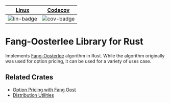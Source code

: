 | [Linux][lin-link] |  [Codecov][cov-link]  |
| :---------------: | :-------------------: |
| ![lin-badge]      | ![cov-badge]          |

[lin-badge]: https://travis-ci.org/phillyfan1138/fang_oost_rust.svg?branch=master "Travis build status"
[lin-link]:  https://travis-ci.org/phillyfan1138/fang_oost_rust "Travis build status"
[cov-badge]: https://codecov.io/gh/phillyfan1138/fang_oost_rust/branch/master/graph/badge.svg
[cov-link]:  https://codecov.io/gh/phillyfan1138/fang_oost_rust

# Fang-Oosterlee Library for Rust

Implements [Fang-Oosterlee](http://ta.twi.tudelft.nl/mf/users/oosterle/oosterlee/COS.pdf) algorithm in Rust.  While the algorithm originally was used for option pricing, it can be used for a variety of uses case.

## Related Crates

* [Option Pricing with Fang Oost](https://crates.io/crates/fang_oost_option)
* [Distribution Utilities](https://crates.io/crates/cf_dist_utils)